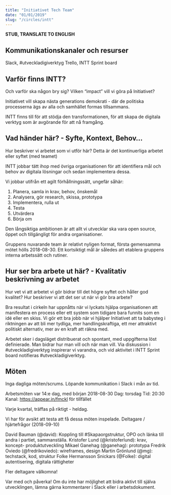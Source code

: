 ```yaml
---
title: "Initiativet Tech Team"
date: "01/01/2019"
slug: "/circles/intt"
---
```


**STUB, TRANSLATE TO ENGLISH**

## Kommunikationskanaler och resurser
Slack, #utveckladigiverktyg
Trello, INTT Sprint board

## Varför finns INTT?
Och varför ska någon bry sig? Vilken “impact” vill vi göra på Initiativet?

Initiativet vill skapa nästa generations demokrati - där de politiska processerna ägs av alla och samhället formas tillsammans.

INTT finns till för att stödja den transformationen, för att skapa de digitala verktyg som är avgörande för att nå framgång.

## Vad händer här? ​- Syfte, Kontext, Behov…
Hur beskriver vi arbetet som vi utför här? Detta är det kontinuerliga arbetet eller syftet (med teamet)

INTT jobbar tätt ihop med övriga organisationen för att identifiera mål och behov av digitala lösningar och sedan implementera dessa.

Vi jobbar utifrån ett agilt förhållningssätt, ungefär såhär:  
1. Planera, samla in krav, behov, önskemål
2. Analysera, gör research, skissa, prototypa
3. Implementera, rulla ut
4. Testa
5. Utvärdera
6. Börja om

Den långsiktiga ambitionen är att allt vi utvecklar ska vara open source, öppet och tillgängligt för andra organisationer.  

Gruppens nuvarande team är relativt nyligen format, första gemensamma mötet hölls 2018-08-30. Ett kortsiktigt mål är således att etablera gruppens interna arbetssätt och rutiner.

## Hur ser bra arbete ut här? ​- Kvalitativ beskrivning av arbetet
Hur vet vi att arbetet vi gör bidrar till det högre syftet och håller god kvalitet? Hur beskriver vi
att det ser ut när vi gör bra arbete?

Bra resultat i cirkeln har uppnåtts när vi lyckats hjälpa organisationen att manifestera en process eller ett system som tidigare bara funnits som en idé eller en skiss. Vi gör ett bra jobb när vi hjälper Initiativet att ta babysteg i riktningen av att bli mer tydliga, mer handlingskraftiga, ett mer attraktivt politiskt alternativ, mer av en kraft att räkna med.

Arbetet sker i dagsläget distribuerat och spontant, med uppgifterna löst definierade. Man bidrar hur man vill och när man vill. Via diskussion i #utveckladigiverktyg inspirerar vi varandra, och vid aktivitet i INTT Sprint board notifieras #utveckladigiverktyg.

## Möten
Inga dagliga möten/scrums. Löpande kommunikation i Slack i mån av tid.

Arbetsmöten var 14:e dag, med början 2018-08-30
Dag: torsdag
Tid: 20:30
Kanal: https://appear.in/fmckl för tillfället

Varje kvartal, träffas på riktigt - heldag.

Vi har för avsikt att testa att få dessa möten inspelade.
Deltagare / hjärtefrågor
(2018-09-10)

David Bauman (@david): Koppling till #Skapaorgstruktur, OPO och länka till andra i partiet, sammanställa.
Kristofer Lund (@kristoferlund): krav, koncept- produktutveckling
Mikael Ganehag (@ganehag): prototypa
Fredrik Oviedo (@fredrikoviedo): wireframes, design
Martin Grönlund (@mg): techstack, kod, struktur
Folke Hermansson Snickars (@Folke): digital autentisering, digitala rättigheter

Fler deltagare välkomna!

Var med och påverka! Om du inte har möjlighet att bidra aktivt till själva utvecklingen, lämna gärna kommentarer i Slack eller i arbetsdokument.
